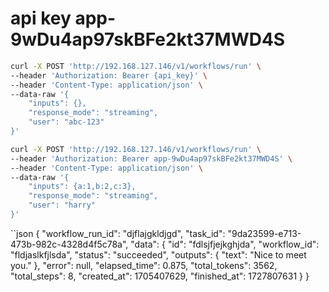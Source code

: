 # api key app-9wDu4ap97skBFe2kt37MWD4S

```bash
curl -X POST 'http://192.168.127.146/v1/workflows/run' \
--header 'Authorization: Bearer {api_key}' \
--header 'Content-Type: application/json' \
--data-raw '{
    "inputs": {},
    "response_mode": "streaming",
    "user": "abc-123"
}'
```

```bash
curl -X POST 'http://192.168.127.146/v1/workflows/run' \
--header 'Authorization: Bearer app-9wDu4ap97skBFe2kt37MWD4S' \
--header 'Content-Type: application/json' \
--data-raw '{
    "inputs": {a:1,b:2,c:3},
    "response_mode": "streaming",
    "user": "harry"
}'
```

``json
{
    "workflow_run_id": "djflajgkldjgd",
    "task_id": "9da23599-e713-473b-982c-4328d4f5c78a",
    "data": {
        "id": "fdlsjfjejkghjda",
        "workflow_id": "fldjaslkfjlsda",
        "status": "succeeded",
        "outputs": {
          "text": "Nice to meet you."
        },
        "error": null,
        "elapsed_time": 0.875,
        "total_tokens": 3562,
        "total_steps": 8,
        "created_at": 1705407629,
        "finished_at": 1727807631
    }
}
```

